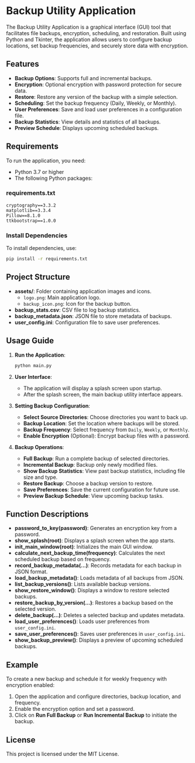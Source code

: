 # Backup Utility Application

The Backup Utility Application is a graphical interface (GUI) tool that facilitates file backups, encryption, scheduling, and restoration. Built using Python and Tkinter, the application allows users to configure backup locations, set backup frequencies, and securely store data with encryption.

## Features
- **Backup Options**: Supports full and incremental backups.
- **Encryption**: Optional encryption with password protection for secure data.
- **Restore**: Restore any version of the backup with a simple selection.
- **Scheduling**: Set the backup frequency (Daily, Weekly, or Monthly).
- **User Preferences**: Save and load user preferences in a configuration file.
- **Backup Statistics**: View details and statistics of all backups.
- **Preview Schedule**: Displays upcoming scheduled backups.

## Requirements
To run the application, you need:
- Python 3.7 or higher
- The following Python packages:

### requirements.txt
```plaintext
cryptography==3.3.2
matplotlib==3.3.4
Pillow==8.1.0
ttkbootstrap==1.0.0
```

### Install Dependencies
To install dependencies, use:
```bash
pip install -r requirements.txt
```

## Project Structure
- **assets/**: Folder containing application images and icons.
  - `logo.png`: Main application logo.
  - `backup_icon.png`: Icon for the backup button.
- **backup_stats.csv**: CSV file to log backup statistics.
- **backup_metadata.json**: JSON file to store metadata of backups.
- **user_config.ini**: Configuration file to save user preferences.

## Usage Guide

1. **Run the Application**:
    ```bash
    python main.py
    ```

2. **User Interface**:
    - The application will display a splash screen upon startup.
    - After the splash screen, the main backup utility interface appears.

3. **Setting Backup Configuration**:
    - **Select Source Directories**: Choose directories you want to back up.
    - **Backup Location**: Set the location where backups will be stored.
    - **Backup Frequency**: Select frequency from `Daily`, `Weekly`, or `Monthly`.
    - **Enable Encryption** (Optional): Encrypt backup files with a password.

4. **Backup Operations**:
    - **Full Backup**: Run a complete backup of selected directories.
    - **Incremental Backup**: Backup only newly modified files.
    - **Show Backup Statistics**: View past backup statistics, including file size and type.
    - **Restore Backup**: Choose a backup version to restore.
    - **Save Preferences**: Save the current configuration for future use.
    - **Preview Backup Schedule**: View upcoming backup tasks.

## Function Descriptions
- **password_to_key(password)**: Generates an encryption key from a password.
- **show_splash(root)**: Displays a splash screen when the app starts.
- **init_main_window(root)**: Initializes the main GUI window.
- **calculate_next_backup_time(frequency)**: Calculates the next scheduled backup based on frequency.
- **record_backup_metadata(...)**: Records metadata for each backup in JSON format.
- **load_backup_metadata()**: Loads metadata of all backups from JSON.
- **list_backup_versions()**: Lists available backup versions.
- **show_restore_window()**: Displays a window to restore selected backups.
- **restore_backup_by_version(...)**: Restores a backup based on the selected version.
- **delete_backup(...)**: Deletes a selected backup and updates metadata.
- **load_user_preferences()**: Loads user preferences from `user_config.ini`.
- **save_user_preferences()**: Saves user preferences in `user_config.ini`.
- **show_backup_preview()**: Displays a preview of upcoming scheduled backups.

## Example
To create a new backup and schedule it for weekly frequency with encryption enabled:
1. Open the application and configure directories, backup location, and frequency.
2. Enable the encryption option and set a password.
3. Click on **Run Full Backup** or **Run Incremental Backup** to initiate the backup.

## License
This project is licensed under the MIT License.


